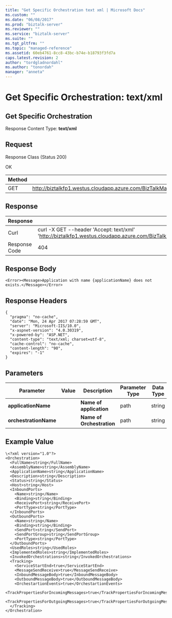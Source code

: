 ```yaml
---
title: "Get Specific Orchestration text xml | Microsoft Docs"
ms.custom: ""
ms.date: "06/08/2017"
ms.prod: "biztalk-server"
ms.reviewer: ""
ms.service: "biztalk-server"
ms.suite: ""
ms.tgt_pltfrm: ""
ms.topic: "managed-reference"
ms.assetid: 60eb4761-8cc8-43bc-b74e-b18793f3fd7a
caps.latest.revision: 2
author: "tordgladnordahl"
ms.author: "tonordah"
manager: "anneta"
---
```

# Get Specific Orchestration: text/xml
## Get Specific Orchestration

  Response Content Type: **text/xml**

Request
---
Response Class (Status 200)

OK

Method  | Request URL
------------- | -------------
GET  | http://biztalkfp1.westus.cloudapp.azure.com/BizTalkManagementService/Orchestrations/%7BapplicationName%7D/%7BorchestrationName%7D

Response
---

| Response | Content          |
| ------------- | ----------- |
| Curl | curl -X GET --header 'Accept: text/xml' 'http://biztalkfp1.westus.cloudapp.azure.com/BizTalkManagementService/Orchestrations/%7BapplicationName%7D/%7BorchestrationName%7D'|
| Response Code | 404|

Response Body
---
```
<Error><Message>Application with name {applicationName} does not exists.</Message></Error>
```

Response Headers
---

```
{
  "pragma": "no-cache",
  "date": "Mon, 24 Apr 2017 07:28:59 GMT",
  "server": "Microsoft-IIS/10.0",
  "x-aspnet-version": "4.0.30319",
  "x-powered-by": "ASP.NET",
  "content-type": "text/xml; charset=utf-8",
  "cache-control": "no-cache",
  "content-length": "90",
  "expires": "-1"
}
```

Parameters
---
Parameter  | Value  | Description  | Parameter Type  | Data Type
------------- | ------------- | ------------- | ------------- | -------------
**applicationName** | | **Name of application** | path | string
**orchestrationName** | | **Name of Orchestration** | path | string

Example Value
---

```
\<?xml version="1.0"?>
<Orchestration>
  <FullName>string</FullName>
  <AssemblyName>string</AssemblyName>
  <ApplicationName>string</ApplicationName>
  <Description>string</Description>
  <Status>string</Status>
  <Host>string</Host>
  <InboundPorts>
    <Name>string</Name>
    <Binding>string</Binding>
    <ReceivePort>string</ReceivePort>
    <PortType>string</PortType>
  </InboundPorts>
  <OutboundPorts>
    <Name>string</Name>
    <Binding>string</Binding>
    <SendPort>string</SendPort>
    <SendPortGroup>string</SendPortGroup>
    <PortType>string</PortType>
  </OutboundPorts>
  <UsedRoles>string</UsedRoles>
  <ImplementedRoles>string</ImplementedRoles>
  <InvokedOrchestrations>string</InvokedOrchestrations>
  <Tracking>
    <ServiceStartEnd>true</ServiceStartEnd>
    <MessageSendReceive>true</MessageSendReceive>
    <InboundMessageBody>true</InboundMessageBody>
    <OutboundMessageBody>true</OutboundMessageBody>
    <OrchestartionEvents>true</OrchestartionEvents>
    <TrackPropertiesForIncomingMessages>true</TrackPropertiesForIncomingMessages>
    <TrackPropertiesForOutgoingMessages>true</TrackPropertiesForOutgoingMessages>
  </Tracking>
</Orchestration>
```
